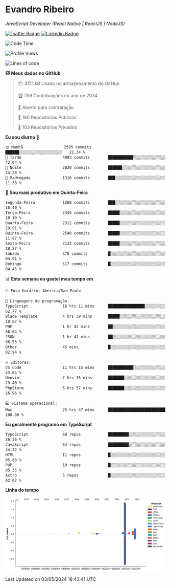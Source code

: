 # Evandro **Ribeiro**

*JavaScript Developer (React Native | ReactJS | NodeJS)*

[![Twitter Badge](https://img.shields.io/badge/-@ribeiroevandro-201B2D?style=flat-square&labelColor=201B2D&logo=twitter&logoColor=white&link=https://twitter.com/ribeiroevandro)](https://twitter.com/ribeiroevandro) 
[![Linkedin Badge](https://img.shields.io/badge/-Evandro%20Ribeiro-201B2D?style=flat-square&logo=Linkedin&logoColor=white&link=https://www.linkedin.com/in/ribeiroevandro)](https://www.linkedin.com/in/ribeiroevandro) 


<!--START_SECTION:waka-->
![Code Time](http://img.shields.io/badge/Code%20Time-3%2C860%20hrs%2043%20mins-blue)

![Profile Views](http://img.shields.io/badge/Visualizac%C3%B5es%20do%20perfil-0-blue)

![Lines of code](https://img.shields.io/badge/Desde%20o%20Hello%20World%20eu%20escrevi-29.3%20million%20linhas%20de%20c%C3%B3digo-blue)

**🐱 Meus dados no GitHub** 

> 📦 317.1 kB Usado no armazenamento do GitHub 
 > 
> 🏆 759 Contribuições no ano de 2024
 > 
> 💼 Aberto para contratação
 > 
> 📜 190 Repositórios Públicos 
 > 
> 🔑 103 Repositórios Privados 
 > 
**Eu sou diurno 🐤** 

```text
🌞 Manhã                  2595 commits        ██████░░░░░░░░░░░░░░░░░░░   22.34 % 
🌆 Tarde                  4883 commits        ███████████░░░░░░░░░░░░░░   42.04 % 
🌃 Noite                  2820 commits        ██████░░░░░░░░░░░░░░░░░░░   24.28 % 
🌙 Madrugada              1316 commits        ███░░░░░░░░░░░░░░░░░░░░░░   11.33 % 
```
📅 **Sou mais produtivo em Quinta-Feira** 

```text
Segunda-Feira            1208 commits        ███░░░░░░░░░░░░░░░░░░░░░░   10.40 % 
Terça-Feira              2345 commits        █████░░░░░░░░░░░░░░░░░░░░   20.19 % 
Quarta-Feira             2312 commits        █████░░░░░░░░░░░░░░░░░░░░   19.91 % 
Quinta-Feira             2540 commits        █████░░░░░░░░░░░░░░░░░░░░   21.87 % 
Sexta-Feira              2122 commits        █████░░░░░░░░░░░░░░░░░░░░   18.27 % 
Sábado                   570 commits         █░░░░░░░░░░░░░░░░░░░░░░░░   04.91 % 
Domingo                  517 commits         █░░░░░░░░░░░░░░░░░░░░░░░░   04.45 % 
```


📊 **Esta semana eu gastei meu tempo em** 

```text
🕑︎ Fuso horário: America/Sao_Paulo

💬 Linguagens de programação: 
TypeScript               16 hrs 11 mins      ████████████████░░░░░░░░░   62.77 % 
Blade Template           4 hrs 39 mins       █████░░░░░░░░░░░░░░░░░░░░   18.07 % 
PHP                      1 hr 42 mins        ██░░░░░░░░░░░░░░░░░░░░░░░   06.64 % 
JSON                     1 hr 41 mins        ██░░░░░░░░░░░░░░░░░░░░░░░   06.53 % 
Other                    45 mins             █░░░░░░░░░░░░░░░░░░░░░░░░   02.94 % 

🔥 Editores: 
VS Code                  11 hrs 15 mins      ███████████░░░░░░░░░░░░░░   43.64 % 
Neovim                   7 hrs 35 mins       ███████░░░░░░░░░░░░░░░░░░   29.40 % 
PhpStorm                 6 hrs 57 mins       ███████░░░░░░░░░░░░░░░░░░   26.96 % 

💻 Sistema operacional: 
Mac                      25 hrs 47 mins      █████████████████████████   100.00 % 
```

**Eu geralmente programo em TypeScript** 

```text
TypeScript               68 repos            █████████░░░░░░░░░░░░░░░░   36.36 % 
JavaScript               64 repos            █████████░░░░░░░░░░░░░░░░   34.22 % 
HTML                     11 repos            █░░░░░░░░░░░░░░░░░░░░░░░░   05.88 % 
PHP                      10 repos            █░░░░░░░░░░░░░░░░░░░░░░░░   05.35 % 
Astro                    5 repos             █░░░░░░░░░░░░░░░░░░░░░░░░   02.67 % 
```



**Linha do tempo**

![Lines of Code chart](https://raw.githubusercontent.com/ribeiroevandro/ribeiroevandro/main/assets/bar_graph.png)


 Last Updated on 03/05/2024 18:43:41 UTC
<!--END_SECTION:waka-->
